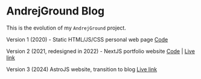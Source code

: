 # AndrejGround Blog

This is the evolution of my `AndrejGround` project.

Version 1 (2020) - Static HTML/JS/CSS personal web page [Code](https://github.com/Ninjaneer87/andrejground)

Version 2 (2021, redesigned in 2022) - NextJS portfolio website [Code](https://github.com/Ninjaneer87/andrejground-next) | [Live link](https://andrejground-next.vercel.app/)

Version 3 (2024) AstroJS website, transition to blog [Live link](https://andrejground.com/)
